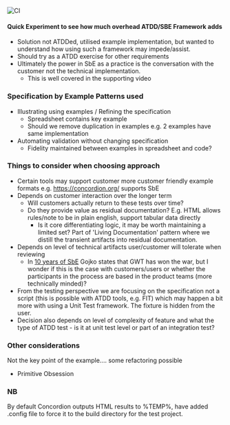 ![CI](https://github.com/MarkGravestock/SpecByExampleCSharp/workflows/CI/badge.svg)

#### Quick Experiment to see how much overhead ATDD/SBE Framework adds

- Solution not ATDDed, utilised example implementation, but wanted to understand how using such a framework may impede/assist.
- Should try as a ATDD exercise for other requirements
- Ultimately the power in SbE as a practice is the conversation with the customer not the technical implementation.
    - This is well covered in the supporting video

### Specification by Example Patterns used

- Illustrating using examples / Refining the specification
    - Spreadsheet contains key example
    - Should we remove duplication in examples e.g. 2 examples have same implementation 
- Automating validation without changing specification
    - Fidelity maintained between examples in spreadsheet and code?

### Things to consider when choosing approach

- Certain tools may support customer more customer friendly example formats e.g. https://concordion.org/ supports SbE
- Depends on customer interaction over the longer term
    - Will customers actually return to these tests over time?
    - Do they provide value as residual documentation? E.g. HTML allows rules/note to be in plain english, support tabular data directly
         - Is it core differentiating logic, it may be worth maintaining a limited set? Part of 'Living Documentation' pattern where we
         distill the transient artifacts into residual documentation.
- Depends on level of technical artifacts user/customer will tolerate when reviewing
    - In [10 years of SbE](https://gojko.net/2020/03/17/sbe-10-years.html) Gojko states that GWT has won the war, but I wonder if this is the case with
    customers/users or whether the participants in the process are based in the product teams (more technically minded)?
- From the testing perspective we are focusing on the specification not a script (this is possible with ATDD tools, e.g. FIT) which may happen a bit more with
using a Unit Test framework. The fixture is hidden from the user.
- Decision also depends on level of complexity of feature and what the type of ATDD test - is it at unit test level or part of an integration test?

### Other considerations

Not the key point of the example.... some refactoring possible

- Primitive Obsession 

### NB 

By default Concordion outputs HTML results to %TEMP%, have added .config file to force it to the build directory 
for the test project. 

